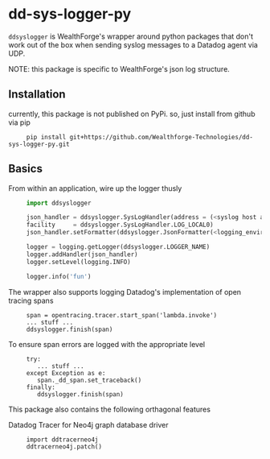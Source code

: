 # dd-sys-logger-py

`ddsyslogger` is WealthForge's wrapper around python packages that don't work out of the box when sending syslog messages to a Datadog agent via UDP.

NOTE: this package is specific to WealthForge's json log structure.

## Installation
currently, this package is not published on PyPi.  so, just install from github via pip

```
     pip install git+https://github.com/Wealthforge-Technologies/dd-sys-logger-py.git
```

## Basics
From within an application, wire up the logger thusly

```python
     import ddsyslogger

     json_handler = ddsyslogger.SysLogHandler(address = (<syslog host address>, <syslog port>)),
     facility     = ddsyslogger.SysLogHandler.LOG_LOCAL0)
     json_handler.setFormatter(ddsyslogger.JsonFormatter(<logging_environment>))

     logger = logging.getLogger(ddsyslogger.LOGGER_NAME)
     logger.addHandler(json_handler)
     logger.setLevel(logging.INFO)

     logger.info('fun')
```

The wrapper also supports logging Datadog's implementation of open tracing spans

```
     span = opentracing.tracer.start_span('lambda.invoke')
     ... stuff ...
     ddsyslogger.finish(span)
```

To ensure span errors are logged with the appropriate level

```
     try:
        ... stuff ...
     except Exception as e:
        span._dd_span.set_traceback()
     finally:
        ddsyslogger.finish(span)
```

This package also contains the following orthagonal features

Datadog Tracer for Neo4j graph database driver

```
     import ddtracerneo4j
     ddtracerneo4j.patch()
```